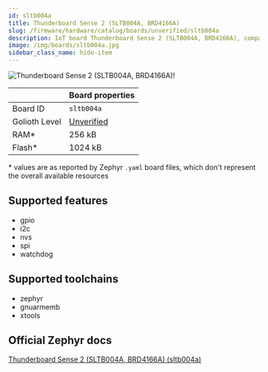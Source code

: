 ```yaml
---
id: sltb004a
title: Thunderboard Sense 2 (SLTB004A, BRD4166A)
slug: /firmware/hardware/catalog/boards/unverified/sltb004a
description: IoT board Thunderboard Sense 2 (SLTB004A, BRD4166A), compatible with Golioth at unverified level.
image: /img/boards/sltb004a.jpg
sidebar_class_name: hide-item
---
```


[//]: # (This is an auto-generated file, do not edit! Changes to it will be lost upon re-generation)

![Thunderboard Sense 2 (SLTB004A, BRD4166A)!](/img/boards/sltb004a.jpg "Thunderboard Sense 2 (SLTB004A, BRD4166A)")

|                | Board properties     |
| -------------  | -------------------- |
| Board ID       | `sltb004a` |
| Golioth Level  | [Unverified](/firmware/hardware#unverified-boards) |
| RAM*           | 256 kB |
| Flash*         | 1024 kB |

\* values are as reported by Zephyr `.yaml` board files, which don't represent the overall available resources



## Supported features

* gpio
* i2c
* nvs
* spi
* watchdog

## Supported toolchains

* zephyr
* gnuarmemb
* xtools

## Official Zephyr docs

[Thunderboard Sense 2 (SLTB004A, BRD4166A) (sltb004a)](https://docs.zephyrproject.org/latest/boards/silabs/dev_kits/sltb004a/doc/index.html)
